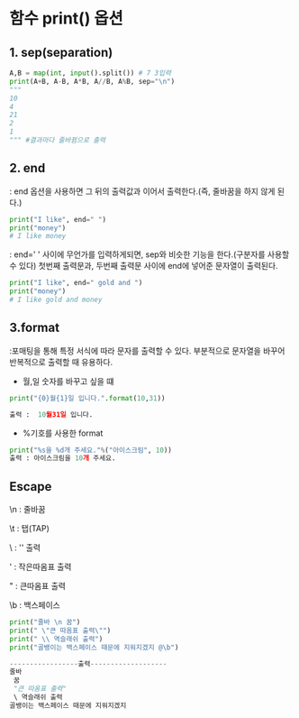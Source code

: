 # 함수 print() 옵션

## 1. sep(separation)

```python
A,B = map(int, input().split()) # 7 3입력
print(A+B, A-B, A*B, A//B, A%B, sep="\n")
"""
10
4
21
2
1
""" #결과마다 줄바뀜으로 출력
```

## 2. end
: end 옵션을 사용하면 그 뒤의 출력값과 이어서 출력한다.(즉, 줄바꿈을 하지 않게 된다.)

```python
print("I like", end=" ")
print("money")
# I like money
```

: end=' ' 사이에 무언가를 입력하게되면, sep와 비슷한 기능을 한다.(구분자를 사용할 수 있다) 첫번째 출력문과, 두번째 출력문 사이에 end에 넣어준 문자열이 출력된다.
```python
print("I like", end=" gold and ")
print("money")
# I like gold and money
```

## 3.format
:포매팅을 통해 특정 서식에 따라 문자를 출력할 수 있다. 부분적으로 문자열을 바꾸어 반복적으로 출력할 때 유용하다.

- 월,일 숫자를 바꾸고 싶을 떄
```python
print("{0}월{1}일 입니다.".format(10,31))

출력 :  10월31일 입니다.
```

- %기호를 사용한 format
```python
print("%s을 %d개 주세요."%("아이스크림", 10))
출력 : 아이스크림을 10개 주세요.
```

## Escape

\n  : 줄바꿈

\t :   탭(TAP)

\\  :  '\' 출력

\'  :  작은따옴표 출력

\"  :  큰따옴표 출력

\b  :  백스페이스

```python
print("줄바 \n 꿈")
print(" \"큰 따옴표 출력\"")
print(" \\ 역슬래쉬 출력")
print("골뱅이는 백스페이스 때문에 지워지겠지 @\b")

-----------------출력-------------------
줄바
 꿈
 "큰 따옴표 출력"
 \ 역슬래쉬 출력
골뱅이는 백스페이스 때문에 지워지겠지 
```
